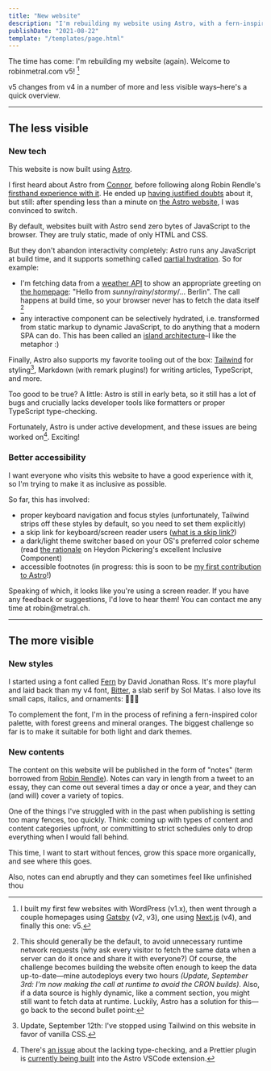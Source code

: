 ```yaml
---
title: "New website"
description: "I'm rebuilding my website using Astro, with a fern-inspired theme and a focus on accessibility."
publishDate: "2021-08-22"
template: "/templates/page.html"
---
```


The time has come: I'm rebuilding my website (again). Welcome to robinmetral.com v5! [^1]

v5 changes from v4 in a number of more and less visible ways–here's a quick overview.

---

## The less visible

### New tech

This website is now built using [Astro](https://astro.build).

I first heard about Astro from [Connor](https://connorbaer.co), before following along Robin Rendle's [firsthand experience with it](https://www.robinrendle.com/notes/redesign-moving-to-astro/). He ended up [having justified doubts](https://www.robinrendle.com/notes/2021-08-11-redesign-everything-broke/) about it, but still: after spending less than a minute on [the Astro website](https://astro.build), I was convinced to switch.

By default, websites built with Astro send zero bytes of JavaScript to the browser. They are truly static, made of only HTML and CSS.

But they don't abandon interactivity completely: Astro runs any JavaScript at build time, and it supports something called [partial hydration](https://docs.astro.build/core-concepts/component-hydration). So for example:

- I'm fetching data from a [weather API](https://brightsky.dev/) to show an appropriate greeting on [the homepage](/): "Hello from _sunny_/_rainy_/_stormy_/... Berlin". The call happens at build time, so your browser never has to fetch the data itself [^2]
- any interactive component can be selectively hydrated, i.e. transformed from static markup to dynamic JavaScript, to do anything that a modern SPA can do. This has been called an [island architecture](https://jasonformat.com/islands-architecture/)–I like the metaphor :)

Finally, Astro also supports my favorite tooling out of the box: [Tailwind](https://tailwindcss.com/) for styling[^3], Markdown (with remark plugins!) for writing articles, TypeScript, and more.

Too good to be true? A little: Astro is still in early beta, so it still has a lot of bugs and crucially lacks developer tools like formatters or proper TypeScript type-checking.

Fortunately, Astro is under active development, and these issues are being worked on[^4]. Exciting!

### Better accessibility

I want everyone who visits this website to have a good experience with it, so I'm trying to make it as inclusive as possible.

So far, this has involved:

- proper keyboard navigation and focus styles (unfortunately, Tailwind strips off these styles by default, so you need to set them explicitly)
- a skip link for keyboard/screen reader users ([what is a skip link?](https://webaim.org/techniques/skipnav/))
- a dark/light theme switcher based on your OS's preferred color scheme (read [the rationale](https://inclusive-components.design/a-theme-switcher/) on Heydon Pickering's excellent Inclusive Component)
- accessible footnotes (in progress: this is soon to be [my first contribution to Astro](https://github.com/snowpackjs/astro/issues/1191)!)

<p class="sr-only">Speaking of which, it looks like you're using a screen reader. If you have any feedback or suggestions, I'd love to hear them! You can contact me any time at robin@metral.ch.</p>

---

## The more visible

### New styles

I started using a font called [Fern](https://djr.com/notes/junes-font-of-the-month-fern-text) by David Jonathan Ross. It's more playful and laid back than my v4 font, [Bitter](http://www.solmatas.com/#/bitter/), a slab serif by Sol Matas. I also love its small caps, italics, and ornaments: ✷❧

To complement the font, I'm in the process of refining a fern-inspired color palette, with forest greens and mineral oranges. The biggest challenge so far is to make it suitable for both light and dark themes.

### New contents

The content on this website will be published in the form of "notes" (term borrowed from [Robin Rendle](https://www.robinrendle.com/notes)). Notes can vary in length from a tweet to an essay, they can come out several times a day or once a year, and they can (and will) cover a variety of topics.

One of the things I've struggled with in the past when publishing is setting too many fences, too quickly. Think: coming up with types of content and content categories upfront, or committing to strict schedules only to drop everything when I would fall behind.

This time, I want to start without fences, grow this space more organically, and see where this goes.

Also, notes can end abruptly and they can sometimes feel like unfinished thou

[^1]: I built my first few websites with WordPress (v1.x), then went through a couple homepages using [Gatsby](https://github.com/gatsbyjs/gatsby/) (v2, v3), one using [Next.js](https://github.com/vercel/next.js) (v4), and finally this one: v5.
[^2]: This should generally be the default, to avoid unnecessary runtime network requests (why ask every visitor to fetch the same data when a server can do it once and share it with everyone?) Of course, the challenge becomes building the website often enough to keep the data up-to-date—mine autodeploys every two hours _(Update, September 3rd: I'm now making the call at runtime to avoid the CRON builds)_. Also, if a data source is highly dynamic, like a comment section, you might still want to fetch data at runtime. Luckily, Astro has a solution for this—go back to the second bullet point:
[^3]: Update, September 12th: I've stopped using Tailwind on this website in favor of vanilla CSS.
[^4]: There's [an issue](https://github.com/snowpackjs/astro/issues/1020) about the lacking type-checking, and a Prettier plugin is [currently being built](https://github.com/snowpackjs/astro/issues/408) into the Astro VSCode extension.
